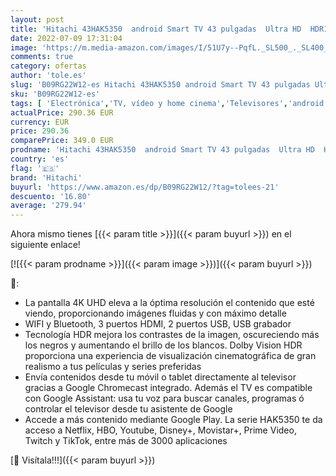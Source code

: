 ```yaml
---
layout: post
title: 'Hitachi 43HAK5350  android Smart TV 43 pulgadas  Ultra HD  HDR10  Dolby Vision  Bluetooth  Google Play  Chromecast integrado  compatible con Google Assistant TDT y satélite'
date: 2022-07-09 17:31:04
image: 'https://m.media-amazon.com/images/I/51U7y--PqfL._SL500_._SL400_.jpg'
comments: true
category: ofertas
author: 'tole.es'
slug: 'B09RG22W12-es Hitachi 43HAK5350 android Smart TV 43 pulgadas Ultra HD...'
sku: 'B09RG22W12-es'
tags: [ 'Electrónica','TV, vídeo y home cinema','Televisores','android','hitachi','🇪🇸', ]
actualPrice: 290.36 EUR
currency: EUR
price: 290.36
comparePrice: 349.0 EUR
prodname: 'Hitachi 43HAK5350  android Smart TV 43 pulgadas  Ultra HD  HDR10  Dolby Vision  Bluetooth  Google Play  Chromecast integrado  compatible con Google Assistant TDT y satélite'
country: 'es'
flag: '🇪🇸'
brand: 'Hitachi'
buyurl: 'https://www.amazon.es/dp/B09RG22W12/?tag=tolees-21'
descuento: '16.80'
average: '279.94'
---
```


Ahora mismo tienes [{{< param title >}}]({{< param buyurl >}}) en el siguiente enlace!

[![{{< param prodname >}}]({{< param image >}})]({{< param buyurl >}})

🔎:

- La pantalla 4K UHD eleva a la óptima resolución el contenido que esté viendo, proporcionando imágenes fluidas y con máximo detalle
- WIFI y Bluetooth, 3 puertos HDMI, 2 puertos USB, USB grabador
- Tecnología HDR mejora los contrastes de la imagen, oscureciendo más los negros y aumentando el brillo de los blancos. Dolby Vision HDR proporciona una experiencia de visualización cinematográfica de gran realismo a tus películas y series preferidas
- Envía contenidos desde tu móvil o tablet directamente al televisor gracias a Google Chromecast integrado. Además el TV es compatible con Google Assistant: usa tu voz para buscar canales, programas ó controlar el televisor desde tu asistente de Google
- Accede a más contenido mediante Google Play. La serie HAK5350 te da acceso a Netflix, HBO, Youtube, Disney+, Movistar+, Prime Video, Twitch y TikTok, entre más de 3000 aplicaciones

[🛒 Visítala!!!]({{< param buyurl >}})
